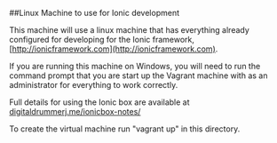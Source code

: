 ##Linux Machine to use for Ionic development

This machine will use a linux machine that has everything already configured for developing for the Ionic framework, [http://ionicframework.com](http://ionicframework.com).

If you are running this machine on Windows, you will need to run the command prompt that you are start up the Vagrant machine with as an administrator for everything to work correctly.

Full details for using the Ionic box are available at [digitaldrummerj.me/ionicbox-notes/](digitaldrummerj.me/ionicbox-notes/)


To create the virtual machine run "vagrant up" in this directory.